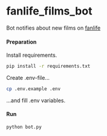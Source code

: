 # fanlife_films_bot
Bot notifies about new films on [fanlife](https://fanlife.ru)

#### Preparation

Install requirements.
```bash
pip install -r requirements.txt
```
Create .env-file...
```bash
cp .env.example .env
```
...and fill .env variables.

#### Run
```bash
python bot.py
```
